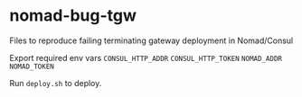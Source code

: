 # nomad-bug-tgw
Files to reproduce failing terminating gateway deployment in Nomad/Consul

Export required env vars `CONSUL_HTTP_ADDR` `CONSUL_HTTP_TOKEN` `NOMAD_ADDR` `NOMAD_TOKEN`

Run `deploy.sh` to deploy.
